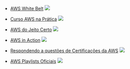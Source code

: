 * [AWS White Belt](https://www.youtube.com/playlist?list=PL62G310vn6nHwfC31Q2hqh-3nO-6Rceyd) ![](https://geps.dev/progress/0)
* [Curso AWS na Prática](https://www.youtube.com/playlist?list=PLOF5f9_x-OYUaqJar6EKRAonJNSHDFZUm) ![](https://geps.dev/progress/0)
* [AWS do Jeito Certo](https://www.youtube.com/playlist?list=PLwlq4XZ8aTmcil7B93kYtxdCk_IU4yBN3) ![](https://geps.dev/progress/0)
* [AWS in Action](https://www.youtube.com/playlist?list=PL55RiY5tL51rudermnWTq1LlGC1BL1g3l) ![](https://geps.dev/progress/0)
* [Respondendo a questões de Certificações da AWS](https://www.youtube.com/playlist?list=PLkIe0hp8AWa6PHBJmTDJw0Yh2V7LlHc-B) ![](https://geps.dev/progress/0)
  
* [AWS Playlists Oficiais](https://www.youtube.com/@amazonwebservices/playlists) ![](https://geps.dev/progress/0)
